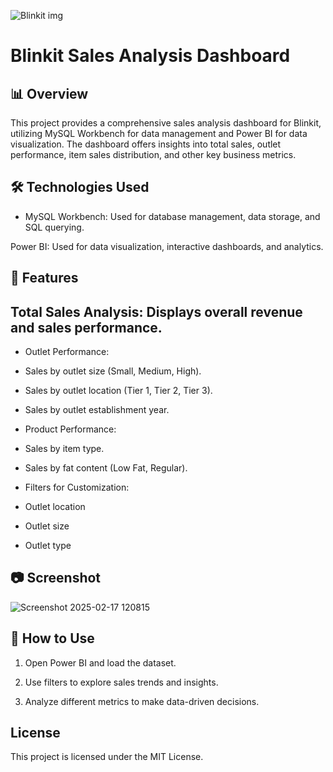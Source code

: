 ![Blinkit img](https://github.com/user-attachments/assets/0a70f46b-8aac-4463-b286-c0fba8b7a092) 
# Blinkit Sales Analysis Dashboard  

## 📊 Overview  
This project provides a comprehensive sales analysis dashboard for Blinkit, utilizing MySQL Workbench for data management and Power BI for data visualization. The dashboard offers insights into total sales, outlet performance, item sales distribution, and other key business metrics.

## 🛠️ Technologies Used  
- MySQL Workbench: Used for database management, data storage, and SQL querying.

Power BI: Used for data visualization, interactive dashboards, and analytics.

## 📌 Features  
## Total Sales Analysis: Displays overall revenue and sales performance.

- Outlet Performance:

- Sales by outlet size (Small, Medium, High).

- Sales by outlet location (Tier 1, Tier 2, Tier 3).

- Sales by outlet establishment year.

- Product Performance:

- Sales by item type.

- Sales by fat content (Low Fat, Regular).

- Filters for Customization:

- Outlet location

- Outlet size

- Outlet type

## 📷 Screenshot  

![Screenshot 2025-02-17 120815](https://github.com/user-attachments/assets/78214701-c503-4fed-a826-09be73ba1096)

## 🚀 How to Use  
1. Open Power BI and load the dataset.

2. Use filters to explore sales trends and insights.

3. Analyze different metrics to make data-driven decisions. 
 
## License

This project is licensed under the MIT License.
